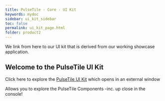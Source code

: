 ```yaml
---
title: PulseTile - Core - UI Kit
keywords: mydoc
sidebar: ui_kit_sidebar
toc: false
permalink: ui_kit_page.html
folder: product2
---
```


We link from here to our UI kit that is derived from our working showcase application.

## Welcome to the PulseTile UI Kit

Click here to explore the [PulseTile UI Kit](http://showcase2.ripple.foundation/ui-kit.html)
which opens in an external window

Allows you to explore the PulseTile Components -inc. up close in the console!

